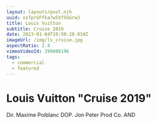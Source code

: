 ```yaml
---
layout: layouts/post.njk
uuid: osTprGFfka7w5XfSGGrwJ
title: Louis Vuitton
subtitle: Cruise 2019
date: 2023-01-04T19:50:28.034Z
imageUrl: /img/lv_cruise.jpg
aspectRatio: 2.4
vimeoVideoId: 299088196
tags:
  - commercial
  - featured
---
```

# Louis Vuitton "Cruise 2019"

Dir. Maxime Poiblanc
DOP. Jon Peter
Prod Co. AND